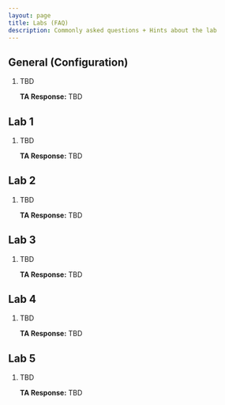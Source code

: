 ```yaml
---
layout: page
title: Labs (FAQ)
description: Commonly asked questions + Hints about the lab
---
```



## General (Configuration)
1. TBD 

    **TA Response:** TBD 

## Lab 1 
1. TBD 

    **TA Response:** TBD 

## Lab 2 
1. TBD 

    **TA Response:** TBD 

## Lab 3 
1. TBD 

    **TA Response:** TBD 

## Lab 4 
1. TBD 

    **TA Response:** TBD 

## Lab 5
1. TBD 

    **TA Response:** TBD 